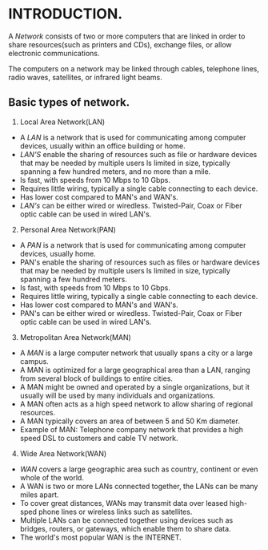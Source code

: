 # INTRODUCTION.

A *Network* consists of two or more computers that are linked in order to share resources(such as printers and CDs), exchange files, or allow electronic communications.

The computers on a network may be linked through cables, telephone lines, radio waves, satellites, or infrared light beams.

## Basic types of network.

1. Local Area Network(LAN)

+ A *LAN* is a network that is used for communicating among computer devices, usually within an office building or home.
+ *LAN'S* enable the sharing of resources such as file or hardware devices that may be needed by multiple users ls limited in size, typically spanning a few hundred meters, and no more than a mile.
+ ls fast, with speeds from 10 Mbps to 10 Gbps.
+ Requires little wiring, typically a single cable connecting to each device.
+ Has lower cost compared to MAN's and WAN's.
+ *LAN's* can be either wired or wiredless. Twisted-Pair, Coax or Fiber optic cable can be used in wired LAN's.

2. Personal Area Network(PAN)

+ A *PAN* is a network that is used for communicating among computer devices, usually home.
+ PAN's enable the sharing of resources such as files or hardware devices that may be needed by multiple users ls limited in size, typically spanning a few hundred meters.
+ ls fast, with speeds from 10 Mbps to 10 Gbps.
+ Requires little wiring, typically a single cable connecting to each device.
+ Has lower cost compared to MAN's and WAN's.
+ PAN's can be either wired or wiredless. Twisted-Pair, Coax or Fiber optic cable can be used in wired LAN's.

3. Metropolitan Area Network(MAN)

+ A *MAN* is a large computer network that usually spans a city or a large campus.
+ A MAN is optimized for a large geographical area than a LAN, ranging from several block of buildings to entire cities.
+ A MAN might be owned and operated by a single organizations, but it usually will be used by many individuals and organizations.
+ A MAN often acts as a high speed network to allow sharing of regional resources.
+ A MAN typically covers an area of between 5 and 50 Km diameter.
+ Example of MAN: Telephone company network that provides a high speed DSL to customers and cable TV network.

4. Wide Area Network(WAN)

+ *WAN* covers a large geographic area such as country, continent or even whole of the world.
+ A WAN is two or more LANs connected together, the LANs can be many miles apart.
+ To cover great distances, WANs may transmit data over leased high-sped phone lines or wireless links such as satellites.
+ Multiple LANs can be connected together using devices such as bridges, routers, or gateways, which enable them to share data.
+ The world's most popular WAN is the INTERNET.
